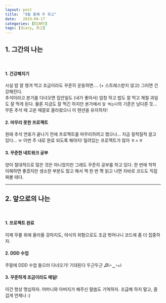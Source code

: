 ```yaml
---
layout: post
title:  "9월 둘째 주 회고"
date:   2019-09-17
categories: [DIARY]
tags: [diary, 회고]
---
```


## 1. 그간의 나는

<br/>

#### 1. 건강해지기
사실 밥 잘 챙겨 먹고 조금이라도 꾸준히 운동하면.... (+ 스트레스받지 않고) 그러면 건강해진다.  
추석이라고 본가를 다녀오면 집안일도 (내가 좋아서) 엄청 하고 밥도 잘 먹고 제철 과일도 잘 먹게 된다. 물론 지금도 잘 먹긴 하지만 본가에서 `잘 먹는다`의 기준은 남다른 듯... 무튼 추석 때 고운 때깔로 올라왔으니 이 텐션을 유지하자! 

#### 2. 마무리 못한 프로젝트
원래 추석 연휴가 끝나기 전에 프로젝트를 마무리하려고 했으나... 지금 질척질척 끌고 있다... ㅠ 이번 주 내로 완료 되도록 해야지! 밀려있는 프로젝트가 많아 ㅎㅅㅎ

#### 3. 꾸준한 네트워크 공부
양이 절대적으로 많은 것은 아니었지만 그래도 꾸준히 공부를 하고 있다. 한 번에 착착 이해하면 좋겠지만 생소한 부분도 많고 해서 책 한 번 쫙 읽고 나면 자바로 코드도 직접 짜볼 테다.

---

## 2. 앞으로의 나는

<br/>

#### 1. 프로젝트 완료
이제 무릎 위에 올라올 강아지도, 야식의 위험으로도 조금 벗어나니 코드에 좀 더 집중하자.

#### 2. DDD 수업
주말에 DDD 수업 들으러 다녀오기! 기대된다 두근두근 ♫꒰･‿･๑꒱

#### 3. 꾸준하게 조금이라도 매일!
이건 항상 명심하자. 어머니와 아버지가 해주신 말씀도 기억하자. 
조급해 하지 말고, 즐겁게 언제나 :)  